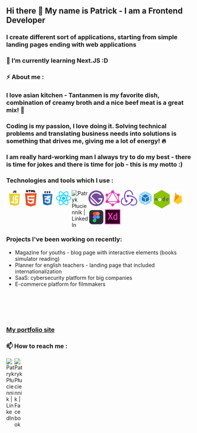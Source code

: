 ## Hi there 👋 My name is Patrick - I am a Frontend Developer

### I create different sort of applications, starting from simple landing pages ending with web applications
### 🌱 I’m currently learning Next.JS :D

### ⚡ About me :

### I love asian kitchen - Tantanmen is my favorite dish, combination of creamy broth and a nice beef meat is a great mix! 💙
### Coding is my passion, I love doing it. Solving technical problems and translating business needs into solutions is something that drives me, giving me a lot of energy! 🔥
### I am really hard-working man I always try to do my best - there is time for jokes and there is time for job  - this is my motto :)

### Technologies and tools which I use :
[<img align="left" alt="Patryk Płuciennik | LinkedIn" width="44px" src="https://github.com/PatrickInFrontEnd/portfolio/blob/master/src/assets/images/javascript_skills_1.png" />][javascript]
[<img align="left" alt="Patryk Płuciennik | LinkedIn" width="44px" src="https://github.com/PatrickInFrontEnd/portfolio/blob/master/src/assets/images/html_skills_2.png" />][html]
[<img align="left" alt="Patryk Płuciennik | LinkedIn" width="44px" src="https://github.com/PatrickInFrontEnd/portfolio/blob/master/src/assets/images/css_skills_3.png" />][css]
[<img align="left" alt="Patryk Płuciennik | LinkedIn" width="44px" src="https://github.com/PatrickInFrontEnd/portfolio/blob/master/src/assets/images/react_skills_4.png" />][react]
[<img align="left" alt="Patryk Płuciennik | LinkedIn" width="44px" src="https://i18nexus.com/_next/static/media/nextjs.e54be70c.svg" />][nextjs]
[<img align="left" alt="Patryk Płuciennik | LinkedIn" width="44px" src="https://github.com/PatrickInFrontEnd/portfolio/blob/master/src/assets/images/gatsby_skills_7.png" />][gatsby]
[<img align="left" alt="Patryk Płuciennik | LinkedIn" width="44px" src="https://github.com/PatrickInFrontEnd/portfolio/blob/master/src/assets/images/graphql_skills_5.png" />][graphql]
[<img align="left" alt="Patryk Płuciennik | LinkedIn" width="44px" src="https://github.com/PatrickInFrontEnd/portfolio/blob/master/src/assets/images/redux_skills_6.png" />][redux]
[<img align="left" alt="Patryk Płuciennik | LinkedIn" width="44px" src="https://github.com/PatrickInFrontEnd/portfolio/blob/master/src/assets/images/webpack_skills_8.png" />][webpack]
[<img align="left" alt="Patryk Płuciennik | LinkedIn" width="44px" src="https://github.com/PatrickInFrontEnd/portfolio/blob/master/src/assets/images/nodejs_skills_9.png" />][nodejs]
[<img align="left" alt="Patryk Płuciennik | LinkedIn" width="44px" src="https://github.com/PatrickInFrontEnd/portfolio/blob/master/src/assets/images/firebase_skills_10.png" />][firebase]
</br>
</br>
</br>
[<img align="left" alt="Patryk Płuciennik | LinkedIn" width="44px" src="https://github.com/PatrickInFrontEnd/portfolio/blob/master/src/assets/images/figma_skills_11.png" />][figma]
[<img align="left" alt="Patryk Płuciennik | LinkedIn" width="44px" src="https://github.com/PatrickInFrontEnd/portfolio/blob/master/src/assets/images/adobexd_skills_12.png" />][adobexd]

</br>
</br>

### Projects I've been working on recently:
- Magazine for youths - blog page with interactive elements (books simulator reading)
- Planner for english teachers - landing page that included internationalization
- SaaS: cybersecurity platform for big companies
- E-commerce platform for filmmakers

</br>
</br>
</br>
</br>

### [My portfolio site][portfolio]

### 📫 How to reach me :
[<img align="left" alt="Patryk Płuciennik | LinkedIn" width="22px" src="https://cdn.jsdelivr.net/npm/simple-icons@v3/icons/linkedin.svg" />][linkedin]
[<img align="left" alt="Patryk Płuciennik | Facebook" width="22px" src="https://cdn.jsdelivr.net/npm/simple-icons@3.4.0/icons/facebook.svg"/>][facebook]

[facebook]: https://www.facebook.com/profile.php?id=100001872548365
[linkedin]: https://www.linkedin.com/in/patryk-p%C5%82uciennik-a67176192/
[portfolio]: https://patrickinfrontend.netlify.app/
[javascript]: https://developer.mozilla.org/en-US/docs/Web/JavaScript
[html]: https://developer.mozilla.org/en-US/docs/Learn/Getting_started_with_the_web/HTML_basics
[css]: https://developer.mozilla.org/en-US/docs/Learn/Getting_started_with_the_web/CSS_basics
[react]: https://reactjs.org/
[nextjs]: https://nextjs.org/
[graphql]: https://graphql.org/
[redux]: https://redux.js.org/
[gatsby]: https://www.gatsbyjs.com/
[webpack]: https://webpack.js.org/
[nodejs]: https://nodejs.org/en/
[firebase]: https://firebase.google.com/
[figma]: https://www.figma.com/
[adobexd]: https://www.adobe.com/pl/products/xd.html
